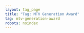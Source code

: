```yaml
---
layout: tag_page
title: "Tag: MTV Generation Award"
tag: mtv-generation-award
robots: noindex
---
```

